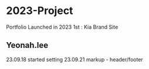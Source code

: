 # 2023-Project
Portfolio Launched in 2023
1st : Kia Brand Site

## Yeonah.lee
23.09.18 started setting
23.09.21 markup - header/footer